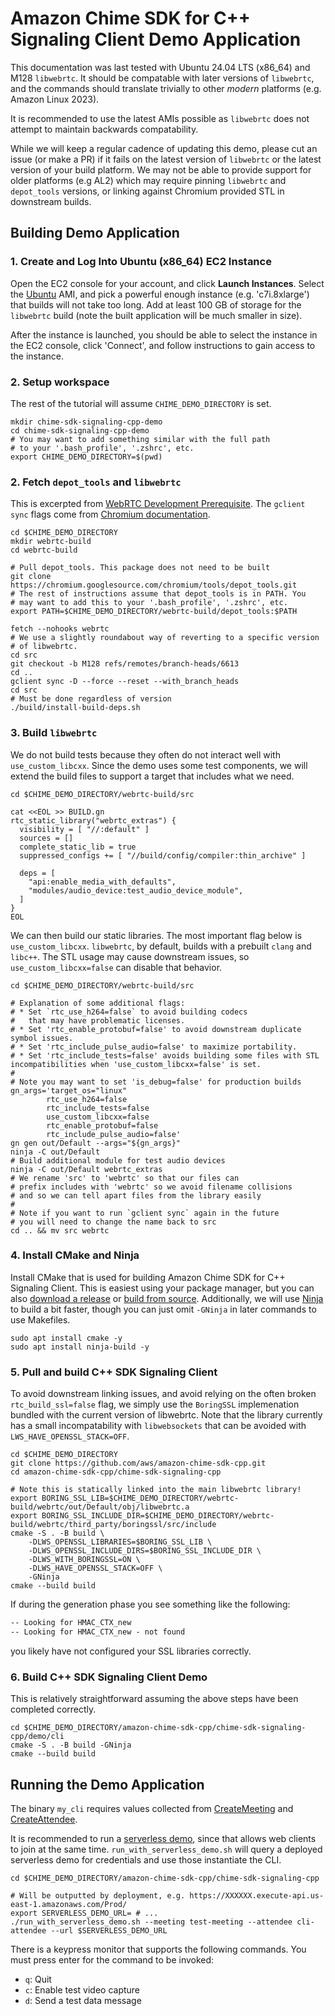 # Amazon Chime SDK for C++ Signaling Client Demo Application

This documentation was last tested with Ubuntu 24.04 LTS (x86_64) and M128 `libwebrtc`. It should be compatable with later versions of `libwebrtc`, and the commands should translate trivially to other *modern* platforms (e.g. Amazon Linux 2023).

It is recommended to use the latest AMIs possible as `libwebrtc` does not attempt to maintain backwards compatability.

While we will keep a regular cadence of updating this demo, please cut an issue (or make a PR) if it fails on the latest version of `libwebrtc` or the latest version of your build platform. We may not be able to provide support for older platforms (e.g AL2) which may require pinning `libwebrtc` and `depot_tools` versions, or linking against Chromium provided STL in downstream builds.

## Building Demo Application

### 1. Create and Log Into Ubuntu (x86_64) EC2 Instance

Open the EC2 console for your account, and click **Launch Instances**. Select the [Ubuntu](https://ubuntu.com/aws) AMI, and pick a powerful enough instance (e.g. 'c7i.8xlarge') that builds will not take too long. Add at least 100 GB of storage for the `libwebrtc` build (note the built application will be much smaller in size).

After the instance is launched, you should be able to select the instance in the EC2 console, click 'Connect', and follow instructions to gain access to the instance.

### 2. Setup workspace

The rest of the tutorial will assume `CHIME_DEMO_DIRECTORY` is set.

```shell
mkdir chime-sdk-signaling-cpp-demo
cd chime-sdk-signaling-cpp-demo
# You may want to add something similar with the full path
# to your '.bash_profile', '.zshrc', etc.
export CHIME_DEMO_DIRECTORY=$(pwd)
```

### 2. Fetch `depot_tools` and `libwebrtc`

This is excerpted from [WebRTC Development Prerequisite](https://webrtc.github.io/webrtc-org/native-code/development/prerequisite-sw/). The `gclient sync` flags come from [Chromium documentation](https://chromium.googlesource.com/chromium/src.git/+/HEAD/docs/building_old_revisions.md#sync-dependencies).

```shell
cd $CHIME_DEMO_DIRECTORY
mkdir webrtc-build
cd webrtc-build

# Pull depot_tools. This package does not need to be built
git clone https://chromium.googlesource.com/chromium/tools/depot_tools.git
# The rest of instructions assume that depot_tools is in PATH. You
# may want to add this to your '.bash_profile', '.zshrc', etc.
export PATH=$CHIME_DEMO_DIRECTORY/webrtc-build/depot_tools:$PATH

fetch --nohooks webrtc
# We use a slightly roundabout way of reverting to a specific version
# of libwebrtc.
cd src
git checkout -b M128 refs/remotes/branch-heads/6613
cd ..
gclient sync -D --force --reset --with_branch_heads
cd src
# Must be done regardless of version
./build/install-build-deps.sh
```

### 3. Build `libwebrtc`

We do not build tests because they often do not interact well with `use_custom_libcxx`. Since the demo uses some test components, we will extend the build files to support a target that includes what we need.

```shell
cd $CHIME_DEMO_DIRECTORY/webrtc-build/src

cat <<EOL >> BUILD.gn
rtc_static_library("webrtc_extras") {
  visibility = [ "//:default" ]
  sources = []
  complete_static_lib = true
  suppressed_configs += [ "//build/config/compiler:thin_archive" ]

  deps = [
    "api:enable_media_with_defaults",
    "modules/audio_device:test_audio_device_module",
  ]
}
EOL
```

We can then build our static libraries. The most important flag below is `use_custom_libcxx`. `libwebrtc`, by default, builds with a prebuilt `clang` and `libc++`. The STL usage may cause downstream issues, so `use_custom_libcxx=false` can disable that behavior.

```shell
cd $CHIME_DEMO_DIRECTORY/webrtc-build/src

# Explanation of some additional flags:
# * Set `rtc_use_h264=false` to avoid building codecs
#   that may have problematic licenses.
# * Set 'rtc_enable_protobuf=false' to avoid downstream duplicate symbol issues.
# * Set 'rtc_include_pulse_audio=false' to maximize portability.
# * Set 'rtc_include_tests=false' avoids building some files with STL incompatibilities when 'use_custom_libcxx=false' is set.
#
# Note you may want to set 'is_debug=false' for production builds
gn_args='target_os="linux" 
        rtc_use_h264=false
        rtc_include_tests=false 
        use_custom_libcxx=false
        rtc_enable_protobuf=false
        rtc_include_pulse_audio=false'
gn gen out/Default --args="${gn_args}"
ninja -C out/Default
# Build additional module for test audio devices
ninja -C out/Default webrtc_extras
# We rename 'src' to 'webrtc' so that our files can
# prefix includes with 'webrtc' so we avoid filename collisions
# and so we can tell apart files from the library easily
#
# Note if you want to run `gclient sync` again in the future
# you will need to change the name back to src
cd .. && mv src webrtc
```

### 4. Install CMake and Ninja

Install CMake that is used for building Amazon Chime SDK for C++ Signaling Client. This is easiest using your package manager, but you can also [download a release](https://cmake.org/download/) or [build from source](https://gitlab.kitware.com/cmake/cmake). Additionally, we will use [Ninja](https://ninja-build.org/) to build a bit faster, though you can just omit `-GNinja` in later commands to use Makefiles.

```shell
sudo apt install cmake -y
sudo apt install ninja-build -y
```

### 5. Pull and build C++ SDK Signaling Client

To avoid downstream linking issues, and avoid relying on the often broken `rtc_build_ssl=false` flag, we simply use the `BoringSSL` implemenation bundled with the current version of libwebrtc. Note that the library currently has a small incompatability with `libwebsockets` that can be avoided with `LWS_HAVE_OPENSSL_STACK=OFF`.

```shell
cd $CHIME_DEMO_DIRECTORY
git clone https://github.com/aws/amazon-chime-sdk-cpp.git
cd amazon-chime-sdk-cpp/chime-sdk-signaling-cpp

# Note this is statically linked into the main libwebrtc library!
export BORING_SSL_LIB=$CHIME_DEMO_DIRECTORY/webrtc-build/webrtc/out/Default/obj/libwebrtc.a
export BORING_SSL_INCLUDE_DIR=$CHIME_DEMO_DIRECTORY/webrtc-build/webrtc/third_party/boringssl/src/include
cmake -S . -B build \
    -DLWS_OPENSSL_LIBRARIES=$BORING_SSL_LIB \
    -DLWS_OPENSSL_INCLUDE_DIRS=$BORING_SSL_INCLUDE_DIR \
    -DLWS_WITH_BORINGSSL=ON \
    -DLWS_HAVE_OPENSSL_STACK=OFF \
    -GNinja
cmake --build build
```

If during the generation phase you see something like the following:

```txt
-- Looking for HMAC_CTX_new
-- Looking for HMAC_CTX_new - not found
```

you likely have not configured your SSL libraries correctly.

### 6. Build C++ SDK Signaling Client Demo

This is relatively straightforward assuming the above steps have been completed correctly.

```shell
cd $CHIME_DEMO_DIRECTORY/amazon-chime-sdk-cpp/chime-sdk-signaling-cpp/demo/cli
cmake -S . -B build -GNinja
cmake --build build
```

## Running the Demo Application

The binary `my_cli` requires values collected from [CreateMeeting](https://docs.aws.amazon.com/chime-sdk/latest/APIReference/API_meeting-chime_CreateMeeting.html) and [CreateAttendee](https://docs.aws.amazon.com/chime-sdk/latest/APIReference/API_meeting-chime_CreateAttendee.html). 

It is recommended to run a [serverless demo](https://github.com/aws/amazon-chime-sdk-js/blob/main/demos/serverless/README.md), since that allows web clients to join at the same time. `run_with_serverless_demo.sh` will query a deployed serverless demo for credentials and use those instantiate the CLI.

```shell
cd $CHIME_DEMO_DIRECTORY/amazon-chime-sdk-cpp/chime-sdk-signaling-cpp

# Will be outputted by deployment, e.g. https://XXXXXX.execute-api.us-east-1.amazonaws.com/Prod/
export SERVERLESS_DEMO_URL= # ... 
./run_with_serverless_demo.sh --meeting test-meeting --attendee cli-attendee --url $SERVERLESS_DEMO_URL
```

There is a keypress monitor that supports the following commands. You must press enter for the command to be invoked:

* `q`: Quit
* `c`: Enable test video capture
* `d`: Send a test data message